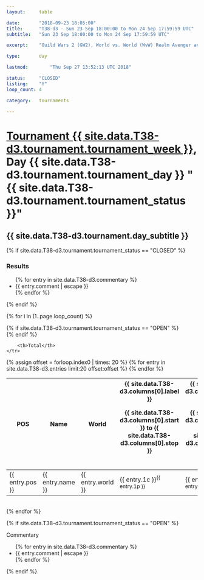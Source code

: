 ```yaml
---
layout: 	table

date: 		"2018-09-23 18:05:00"
title: 		"T38-d3 - Sun 23 Sep 18:00:00 to Mon 24 Sep 17:59:59 UTC"
subtitle: 	"Sun 23 Sep 18:00:00 to Mon 24 Sep 17:59:59 UTC"

excerpt:    "Guild Wars 2 (GW2), World vs. World (WvW) Realm Avenger achivement Tournament. \"Every Kill Counts\""

type:       day

lastmod: 		"Thu Sep 27 13:52:13 UTC 2018"

status:     "CLOSED"
listing:    "Y"
loop_count: 4

category: 	tournaments

---
```

<div class="table_header">
    <h1><a href="{{ site.data.T38-d3.tournament.week_url }}">Tournament {{ site.data.T38-d3.tournament.tournament_week }}</a>, Day {{ site.data.T38-d3.tournament.tournament_day }} "{{ site.data.T38-d3.tournament.tournament_status }}"</h1>
    <h2>{{ site.data.T38-d3.tournament.day_subtitle }}</h2> 
</div>

{% if site.data.T38-d3.tournament.tournament_status == "CLOSED" %} 
<div class="commentary">
  <h3>Results</h3>
  <ul>
    {% for entry in site.data.T38-d3.commentary %}
    <li class="commentary_list">{{ entry.comment | escape }}</li>
    {% endfor %}
  </ul>
</div>
{% endif %}


{% for i in (1..page.loop_count) %}

{% if site.data.T38-d3.tournament.tournament_status == "OPEN" %} 
<br>
{% endif %}

<table class="day_table">
  <colgroup>
    <col style="width:18px">
    <col style="width:55px">
    <col style="width:55px">
    <col style="width:12px">
    <col style="width:12px">
    <col style="width:12px">
    <col style="width:12px">
    <col style="width:12px">
    <col style="width:12px">
    <col style="width:12px">
    <col style="width:12px">
    <col style="width:12px">
    <col style="width:12px">
    <col style="width:12px">
    <col style="width:12px">
    <col style="width:12px">
    <col style="width:12px">
    <col style="width:12px">
    <col style="width:12px">
    <col style="width:12px">
    <col style="width:12px">
    <col style="width:12px">
    <col style="width:12px">
    <col style="width:12px">
    <col style="width:12px">
    <col style="width:12px">
    <col style="width:12px">
    <col style="width:18px">
  </colgroup>  
  <thead>
    <tr>
        <th>POS</th>
        <th class="AlignLeft">Name</th>
        <th class="AlignLeft">World</th>

<th><div class="label">{{ site.data.T38-d3.columns[0].label }}<p class="onhover">{{ site.data.T38-d3.columns[0].start }} to {{ site.data.T38-d3.columns[0].stop }}</p></div>​</th>
<th><div class="label">{{ site.data.T38-d3.columns[1].label }}<p class="onhover">{{ site.data.T38-d3.columns[1].start }} to {{ site.data.T38-d3.columns[1].stop }}</p></div>​</th>
<th><div class="label">{{ site.data.T38-d3.columns[2].label }}<p class="onhover">{{ site.data.T38-d3.columns[2].start }} to {{ site.data.T38-d3.columns[2].stop }}</p></div>​</th>
<th><div class="label">{{ site.data.T38-d3.columns[3].label }}<p class="onhover">{{ site.data.T38-d3.columns[3].start }} to {{ site.data.T38-d3.columns[3].stop }}</p></div>​</th>
<th><div class="label">{{ site.data.T38-d3.columns[4].label }}<p class="onhover">{{ site.data.T38-d3.columns[4].start }} to {{ site.data.T38-d3.columns[4].stop }}</p></div>​</th>
<th><div class="label">{{ site.data.T38-d3.columns[5].label }}<p class="onhover">{{ site.data.T38-d3.columns[5].start }} to {{ site.data.T38-d3.columns[5].stop }}</p></div>​</th>
<th><div class="label">{{ site.data.T38-d3.columns[6].label }}<p class="onhover">{{ site.data.T38-d3.columns[6].start }} to {{ site.data.T38-d3.columns[6].stop }}</p></div>​</th>
<th><div class="label">{{ site.data.T38-d3.columns[7].label }}<p class="onhover">{{ site.data.T38-d3.columns[7].start }} to {{ site.data.T38-d3.columns[7].stop }}</p></div>​</th>
<th><div class="label">{{ site.data.T38-d3.columns[8].label }}<p class="onhover">{{ site.data.T38-d3.columns[8].start }} to {{ site.data.T38-d3.columns[8].stop }}</p></div>​</th>
<th><div class="label">{{ site.data.T38-d3.columns[9].label }}<p class="onhover">{{ site.data.T38-d3.columns[9].start }} to {{ site.data.T38-d3.columns[9].stop }}</p></div>​</th>
<th><div class="label">{{ site.data.T38-d3.columns[10].label }}<p class="onhover">{{ site.data.T38-d3.columns[10].start }} to {{ site.data.T38-d3.columns[10].stop }}</p></div>​</th>

<th><div class="label">{{ site.data.T38-d3.columns[11].label }}<p class="onhover">{{ site.data.T38-d3.columns[11].start }} to {{ site.data.T38-d3.columns[11].stop }}</p></div>​</th>
<th><div class="label">{{ site.data.T38-d3.columns[12].label }}<p class="onhover">{{ site.data.T38-d3.columns[12].start }} to {{ site.data.T38-d3.columns[12].stop }}</p></div>​</th>
<th><div class="label">{{ site.data.T38-d3.columns[13].label }}<p class="onhover">{{ site.data.T38-d3.columns[13].start }} to {{ site.data.T38-d3.columns[13].stop }}</p></div>​</th>
<th><div class="label">{{ site.data.T38-d3.columns[14].label }}<p class="onhover">{{ site.data.T38-d3.columns[14].start }} to {{ site.data.T38-d3.columns[14].stop }}</p></div>​</th>
<th><div class="label">{{ site.data.T38-d3.columns[15].label }}<p class="onhover">{{ site.data.T38-d3.columns[15].start }} to {{ site.data.T38-d3.columns[15].stop }}</p></div>​</th>
<th><div class="label">{{ site.data.T38-d3.columns[16].label }}<p class="onhover">{{ site.data.T38-d3.columns[16].start }} to {{ site.data.T38-d3.columns[16].stop }}</p></div>​</th>
<th><div class="label">{{ site.data.T38-d3.columns[17].label }}<p class="onhover">{{ site.data.T38-d3.columns[17].start }} to {{ site.data.T38-d3.columns[17].stop }}</p></div>​</th>
<th><div class="label">{{ site.data.T38-d3.columns[18].label }}<p class="onhover">{{ site.data.T38-d3.columns[18].start }} to {{ site.data.T38-d3.columns[18].stop }}</p></div>​</th>
<th><div class="label">{{ site.data.T38-d3.columns[19].label }}<p class="onhover">{{ site.data.T38-d3.columns[19].start }} to {{ site.data.T38-d3.columns[19].stop }}</p></div>​</th>
<th><div class="label">{{ site.data.T38-d3.columns[20].label }}<p class="onhover">{{ site.data.T38-d3.columns[20].start }} to {{ site.data.T38-d3.columns[20].stop }}</p></div>​</th>

<th><div class="label">{{ site.data.T38-d3.columns[21].label }}<p class="onhover">{{ site.data.T38-d3.columns[21].start }} to {{ site.data.T38-d3.columns[21].stop }}</p></div>​</th>
<th><div class="label">{{ site.data.T38-d3.columns[22].label }}<p class="onhover">{{ site.data.T38-d3.columns[22].start }} to {{ site.data.T38-d3.columns[22].stop }}</p></div>​</th>
<th><div class="label">{{ site.data.T38-d3.columns[23].label }}<p class="onhover">{{ site.data.T38-d3.columns[23].start }} to {{ site.data.T38-d3.columns[23].stop }}</p></div>​</th>

        <th>Total</th>
    </tr>
  </thead>
  {% assign offset = forloop.index0 | times: 20 %}
<tbody>
{% for entry in site.data.T38-d3.entries limit:20 offset:offset %}
  <tr>
    <td class="pl{{ entry.pos }}">{{ entry.pos }}</td>
    <td class="AlignLeft">{{ entry.name }}</td>
    <td class="AlignLeft">{{ entry.world }}</td>
    <td class="pl{{ entry.1p }}">{{ entry.1c }}<sup>{{ entry.1p }}</sup></td>
    <td class="pl{{ entry.2p }}">{{ entry.2c }}<sup>{{ entry.2p }}</sup></td>
    <td class="pl{{ entry.3p }}">{{ entry.3c }}<sup>{{ entry.3p }}</sup></td>
    <td class="pl{{ entry.4p }}">{{ entry.4c }}<sup>{{ entry.4p }}</sup></td>
    <td class="pl{{ entry.5p }}">{{ entry.5c }}<sup>{{ entry.5p }}</sup></td>
    <td class="pl{{ entry.6p }}">{{ entry.6c }}<sup>{{ entry.6p }}</sup></td>
    <td class="pl{{ entry.7p }}">{{ entry.7c }}<sup>{{ entry.7p }}</sup></td>
    <td class="pl{{ entry.8p }}">{{ entry.8c }}<sup>{{ entry.8p }}</sup></td>
    <td class="pl{{ entry.9p }}">{{ entry.9c }}<sup>{{ entry.9p }}</sup></td>
    <td class="pl{{ entry.10p }}">{{ entry.10c }}<sup>{{ entry.10p }}</sup></td>
    <td class="pl{{ entry.11p }}">{{ entry.11c }}<sup>{{ entry.11p }}</sup></td>
    <td class="pl{{ entry.12p }}">{{ entry.12c }}<sup>{{ entry.12p }}</sup></td>
    <td class="pl{{ entry.13p }}">{{ entry.13c }}<sup>{{ entry.13p }}</sup></td>
    <td class="pl{{ entry.14p }}">{{ entry.14c }}<sup>{{ entry.14p }}</sup></td>
    <td class="pl{{ entry.15p }}">{{ entry.15c }}<sup>{{ entry.15p }}</sup></td>
    <td class="pl{{ entry.16p }}">{{ entry.16c }}<sup>{{ entry.16p }}</sup></td>
    <td class="pl{{ entry.17p }}">{{ entry.17c }}<sup>{{ entry.17p }}</sup></td>
    <td class="pl{{ entry.18p }}">{{ entry.18c }}<sup>{{ entry.18p }}</sup></td>
    <td class="pl{{ entry.19p }}">{{ entry.19c }}<sup>{{ entry.19p }}</sup></td>
    <td class="pl{{ entry.20p }}">{{ entry.20c }}<sup>{{ entry.20p }}</sup></td>
    <td class="pl{{ entry.21p }}">{{ entry.21c }}<sup>{{ entry.21p }}</sup></td>
    <td class="pl{{ entry.22p }}">{{ entry.22c }}<sup>{{ entry.22p }}</sup></td>
    <td class="pl{{ entry.23p }}">{{ entry.23c }}<sup>{{ entry.23p }}</sup></td>
    <td class="pl{{ entry.24p }}">{{ entry.24c }}<sup>{{ entry.24p }}</sup></td>
    <td>{{ entry.total }}</td>
  </tr>
{% endfor %}  
</tbody>
</table>
<div class="leaderboard"></div>
<br />
{% endfor %}

{% if site.data.T38-d3.tournament.tournament_status == "OPEN" %} 
<div class="commentary">
  <span class="commentary_title">Commentary</span>
  <ul>
    {% for entry in site.data.T38-d3.commentary %}
    <li class="commentary_list">{{ entry.comment | escape }}</li>
    {% endfor %}
  </ul>
</div>
{% endif %}


